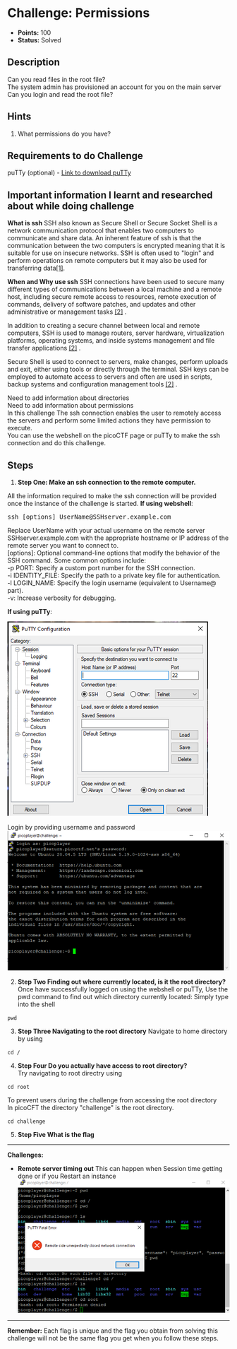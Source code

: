 # Challenge: Permissions

- **Points:** 100
- **Status:** Solved

## Description
Can you read files in the root file?  
The system admin has provisioned an account for you on the main server  
Can you login and read the root file?  

## Hints
1. What permissions do you have?

## Requirements to do Challenge
puTTy (optional) - [Link to download puTTy](https://www.chiark.greenend.org.uk/~sgtatham/putty/latest.html)


## Important information I learnt and researched about while doing challenge
**What is ssh** 
SSH also known as Secure Shell or Secure Socket Shell is a network communication protocol that enables two  computers to communicate and share data. An inherent feature of ssh is that the communication between the two  computers is encrypted meaning that it is suitable for use on insecure networks. SSH is often used to "login"  and perform operations on remote computers but it may also be used for transferring data[[1]](https://www.ucl.ac.uk/isd/what-ssh-and-how-do-i-use-it).

**When and Why use ssh**
SSH connections have been used to secure many different types of communications between a local machine and a  remote host, including secure remote access to resources, remote execution of commands, delivery of software   patches, and updates and other administrative or management tasks [[2]](https://www.techtarget.com/searchsecurity/definition/Secure-Shell) .

In addition to creating a secure channel between local and remote computers, SSH is used to manage routers,   server hardware, virtualization platforms, operating systems, and inside systems management and file transfer applications [[2]](https://www.techtarget.com/searchsecurity/definition/Secure-Shell) .

Secure Shell is used to connect to servers, make changes, perform uploads and exit, either using tools or  directly through the terminal. SSH keys can be employed to automate access to servers and often are used in   scripts, backup systems and configuration management tools [[2]](https://www.techtarget.com/searchsecurity/definition/Secure-Shell) .


Need to add information about directories  
Need to add information about permissions  
In this challenge The ssh connection enables the user to remotely access the servers and perform some limited  actions they have permission to execute.  
You can use the webshell on the picoCTF page or puTTy to make the ssh connection and do this challenge.  

## Steps
1. **Step One: Make an ssh connection to the remote computer.**

All the information required to make the ssh connection will be provided once the instance of the challenge is started.
**If using webshell**:
<pre>
ssh [options] UserName@SSHserver.example.com
</pre>
Replace UserName with your actual username on the remote server  
SSHserver.example.com with the appropriate hostname or IP address of the remote server you want to connect to.  
[options]: Optional command-line options that modify the behavior of the SSH command. Some common options include:  
-p PORT: Specify a custom port number for the SSH connection.  
-i IDENTITY_FILE: Specify the path to a private key file for authentication.  
-l LOGIN_NAME: Specify the login username (equivalent to Username@ part).  
-v: Increase verbosity for debugging.

**If using puTTy**:  

![Make an ssh connection using puTTy input Host Name or IP address and Port number](https://github.com/poni-henry/picoCTF_2023_WriteUps/blob/main/Images/putty.png)  

Login by providing username and password  
![input correct username and password](https://github.com/poni-henry/picoCTF_2023_WriteUps/blob/main/Images/providing%20username%20and%20password.png?raw=true)  

2. **Step Two Finding out where currently located, is it the root directory?**
Once have successfully logged on using the webshell or puTTy,
Use the pwd command to find out which directory currently located:
Simply type into the shell 
```
pwd
```

3. **Step Three Navigating to the root directory**
Navigate to home directory by using  
```
cd /
```
4. **Step Four Do you actually have access to root directory?**   
Try navigating to root directry using
```
cd root
``` 
To prevent users during the challenge from accessing the root directory  
In picoCFT the directory "challenge" is the root directory.   
```
cd challenge
```
5. **Step Five What is the flag** 


---

**Challenges:** 
- **Remote server timing out**
This can happen when Session time getting done or if you Restart an instance 
![Remote server timing out](https://github.com/poni-henry/picoCTF_2023_WriteUps/blob/main/Images/remote%20connection%20timing%20out.png?raw=true)


---

**Remember:** Each flag is unique and the flag you obtain from solving this challenge will not be the same flag you get when you follow these steps.

